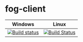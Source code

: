 # fog-client

Windows | Linux
------- | -------
[![Build status](https://ci.appveyor.com/api/projects/status/6uqyhjiarj0dysa8/branch/dev?svg=true)](https://ci.appveyor.com/project/jbob182/fog-client/branch/dev) | [![Build Status](https://travis-ci.org/FOGProject/fog-client.svg?branch=dev)](https://travis-ci.org/FOGProject/fog-client)





